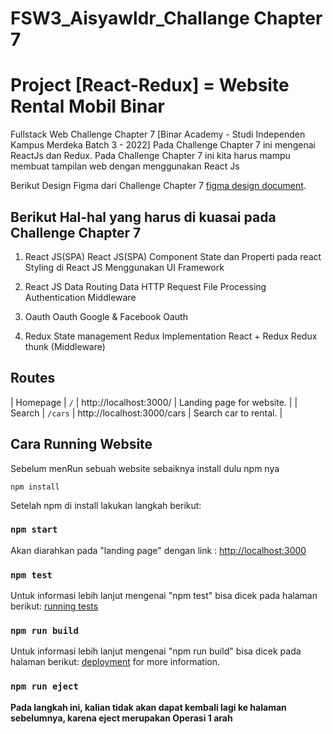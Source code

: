 # FSW3_Aisyawldr_Challange Chapter 7
# Project [React-Redux] = Website Rental Mobil Binar

Fullstack Web Challenge Chapter 7 [Binar Academy - Studi Independen Kampus Merdeka Batch 3 - 2022] 
Pada Challenge Chapter 7 ini mengenai ReactJs dan Redux. 
Pada Challenge Chapter 7 ini kita harus mampu membuat tampilan web dengan menggunakan React Js

Berikut Design Figma dari Challenge Chapter 7 [figma design document](https://www.figma.com/file/vpEJOzXUNdQn7pSQEwfXhs/BCR---Binar-Car-Rental-(Copy)?node-id=2%3A703).

## Berikut Hal-hal yang harus di kuasai pada Challenge Chapter 7
1. React JS(SPA)
    React JS(SPA)
    Component State dan Properti pada react
    Styling di React JS
    Menggunakan UI Framework

2. React JS Data
    Routing
    Data
    HTTP Request
    File Processing
    Authentication
    Middleware

3. Oauth
    Oauth
    Google & Facebook Oauth

4. Redux
    State management
    Redux
    Implementation React + Redux
    Redux thunk (Middleware)


## Routes
| Homepage | `/` | http://localhost:3000/ | Landing page for website. |
| Search | `/cars` | http://localhost:3000/cars | Search car to rental. |

## Cara Running Website

Sebelum menRun sebuah website sebaiknya install dulu npm nya

    npm install

Setelah npm di install lakukan langkah berikut:

### `npm start`

Akan diarahkan pada "landing page" dengan link : [http://localhost:3000](http://localhost:3000) 

### `npm test`

Untuk informasi lebih lanjut mengenai "npm test" bisa dicek pada halaman berikut:
[running tests](https://facebook.github.io/create-react-app/docs/running-tests) 

### `npm run build`

Untuk informasi lebih lanjut mengenai "npm run build" bisa dicek pada halaman berikut:
[deployment](https://facebook.github.io/create-react-app/docs/deployment) for more information.

### `npm run eject`

**Pada langkah ini, kalian tidak akan dapat kembali lagi ke halaman sebelumnya, karena eject merupakan Operasi 1 arah**

